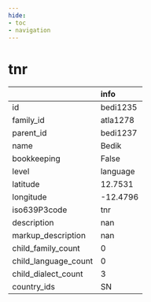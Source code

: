 ```yaml
---
hide:
- toc
- navigation
---
```

# tnr
|                      | info     |
|:---------------------|:---------|
| id                   | bedi1235 |
| family_id            | atla1278 |
| parent_id            | bedi1237 |
| name                 | Bedik    |
| bookkeeping          | False    |
| level                | language |
| latitude             | 12.7531  |
| longitude            | -12.4796 |
| iso639P3code         | tnr      |
| description          | nan      |
| markup_description   | nan      |
| child_family_count   | 0        |
| child_language_count | 0        |
| child_dialect_count  | 3        |
| country_ids          | SN       |